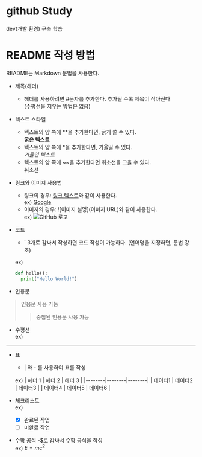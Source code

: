 # github Study

dev(개발 환경) 구축 학습

# README 작성 방법

README는 Markdown 문법을 사용한다. 

- 제목(헤더)
  - 헤더를 사용하려면 #문자를 추가한다. 추가될 수록 제목이 작아진다  
    (수평선을 지우는 방법은 없음)
    
- 텍스트 스타일
  - 텍스트의 양 쪽에 **을 추가한다면, 굵게 쓸 수 있다.  
    **굵은 텍스트**
  - 텍스트의 양 쪽에 *을 추가한다면, 기울일 수 있다.  
    *기울인 텍스트*
  - 텍스트의 양 쪽에 ~~을 추가한다면 취소선을 그을 수 있다.  
    ~~취소선~~

- 링크와 이미지 사용법
  - 링크의 경우: [링크 텍스트](URL)와 같이 사용한다.  
    ex) [Google](https://www.google.com)  
  - 이미지의 경우: ![이미지 설명](이미지 URL)와 같이 사용한다.  
    ex) ![GitHub 로고](https://github.githubassets.com/images/modules/logos_page/GitHub-Mark.png)

- 코드
  - ` 3개로 감싸서 작성하면 코드 작성이 가능하다. (언어명을 지정하면, 문법 강조)

  ex)  
  ```python
  def hello():
    print("Hello World!")
  ```

- 인용문
> 인용문 사용 가능
>> 중첩된 인용문 사용 가능

- 수평선  
ex)
---

- 표
  - | 와 - 를 사용하여 표를 작성

  ex)
  | 헤더 1 | 헤더 2 | 헤더 3 |
  |--------|--------|--------|
  | 데이터1 | 데이터2 | 데이터3 |
  | 데이터4 | 데이터5 | 데이터6 |


- 체크리스트  
  ex)
  - [x] 완료된 작업
  - [ ] 미완료 작업

- 수학 공식
  -$로 감싸서 수학 공식을 작성  
  ex)  $E = mc^2$

  



